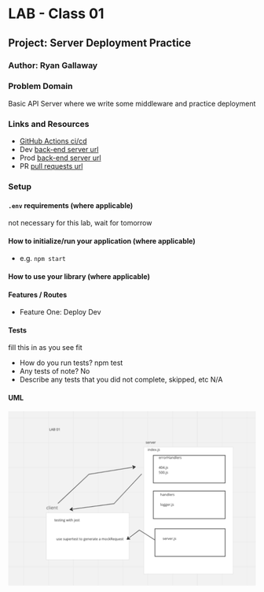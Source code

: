 # LAB - Class 01

## Project: Server Deployment Practice

### Author: Ryan Gallaway

### Problem Domain  

Basic API Server where we write some middleware and practice deployment

### Links and Resources

- [GitHub Actions ci/cd](https://github.com/afrey09/server-deployment-practice/actions) 
- Dev [back-end server url](https://service-deployment-practice-dev-foan.onrender.com) 
- Prod [back-end server url](https://service-deployment-practice-main.onrender.com)
- PR [pull requests url](https://github.com/afrey09/server-deployment-practice/pulls?q=is%3Apr+is%3Aclosed) 

### Setup

#### `.env` requirements (where applicable)

not necessary for this lab, wait for tomorrow

#### How to initialize/run your application (where applicable)

- e.g. `npm start`

#### How to use your library (where applicable)

#### Features / Routes

- Feature One: Deploy Dev

#### Tests

fill this in as you see fit
- How do you run tests? npm test
- Any tests of note? No
- Describe any tests that you did not complete, skipped, etc 
N/A

#### UML

![Lab-01](assets/lab-01.png)
